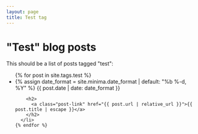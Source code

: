 ```yaml
---
layout: page
title: Test tag
---
```

# "Test" blog posts

This should be a list of posts tagged "test":
<ul class="post-list">
    {% for post in site.tags.test %}
      <li>
        {% assign date_format = site.minima.date_format | default: "%b %-d, %Y" %}
        <span class="post-meta">{{ post.date | date: date_format }}</span>

        <h2>
          <a class="post-link" href="{{ post.url | relative_url }}">{{ post.title | escape }}</a>
        </h2>
      </li>
    {% endfor %}
  </ul>